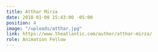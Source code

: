 ```yaml
---
title: Atthar Mirza
date: 2018-01-08 15:43:00 -05:00
position: 4
image: "/uploads/atthar.jpg"
link: https://www.theatlantic.com/author/atthar-mirza/
role: Animation Fellow
---
```


